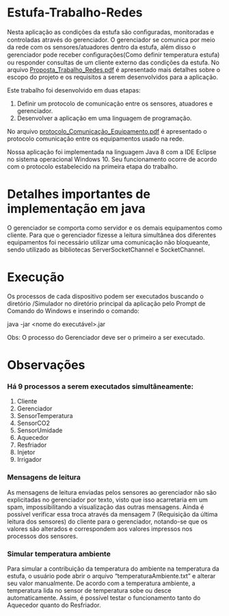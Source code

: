 # Estufa-Trabalho-Redes
Nesta aplicação as condições da estufa são conﬁguradas, monitoradas e controladas através do gerenciador. O gerenciador se comunica por meio da rede com os sensores/atuadores dentro da estufa, além disso o gerenciador pode receber conﬁgurações(Como definir temperatura estufa) ou responder consultas de um cliente externo das condições da estufa. No arquivo [Proposta_Trabalho_Redes.pdf](https://github.com/EwertonPSA/Estufa-Trabalho-Redes/blob/master/Proposta_Trabalho_Redes.pdf) é apresentado mais detalhes sobre o escopo do projeto e os requisitos a serem desenvolvidos para a aplicação.

Este trabalho foi desenvolvido em duas etapas: 
1) Definir um protocolo de comunicação entre os sensores, atuadores e gerenciador.
2) Desenvolver a aplicação em uma linguagem de programação. 

No arquivo [protocolo_Comunicação_Equipamento.pdf](https://github.com/EwertonPSA/Estufa-Trabalho-Redes/blob/master/protocolo_Comunica%C3%A7%C3%A3o_Equipamento.pdf) é apresentado o protocolo comunicação entre os equipamentos usado na rede.

Nossa aplicação foi implementada na linguagem Java 8 com a IDE Eclipse no sistema operacional Windows 10. Seu funcionamento ocorre de acordo com o protocolo estabelecido na primeira etapa do trabalho.

# Detalhes importantes de implementação em java
O gerenciador se comporta como servidor e os demais equipamentos como cliente. Para que o gerenciador fizesse a leitura simultânea dos diferentes equipamentos foi necessário utilizar uma comunicação não bloqueante, sendo utilizado as bibliotecas ServerSocketChannel e SocketChannel. 

# Execução
Os processos de cada dispositivo podem ser executados buscando o diretório /Simulador no diretório principal da aplicação pelo Prompt de Comando do Windows e inserindo o comando: 
 
java -jar <nome do executável>.jar 

Obs: O processo do Gerenciador deve ser o primeiro a ser executado. 

# Observações 
### Há 9 processos a serem executados simultâneamente: 
1. Cliente 
2. Gerenciador 
3. SensorTemperatura 
4. SensorCO2 
5. SensorUmidade 
6. Aquecedor 
7. Resfriador 
8. Injetor 
9. Irrigador  

### Mensagens de leitura
As mensagens de leitura enviadas pelos sensores ao gerenciador não são explicitadas no gerenciador por texto, visto que isso acarretaria em um spam,            impossibilitando a visualização das outras mensagens. Ainda é possível verificar essa troca através da mensagem 7 (Requisição da última             leitura dos sensores) do cliente para o gerenciador, notando-se que os valores são alterados e correspondem aos valores impressos nos processos dos sensores. 

### Simular temperatura ambiente
Para simular a contribuição da temperatura do ambiente na temperatura da estufa, o usuário pode abrir o arquivo “temperaturaAmbiente.txt” e alterar seu valor    manualmente. De acordo com a temperatura ambiente, a temperatura lida no sensor de temperatura sobe ou desce automaticamente. Assim, é possível testar o funcionamento tanto do Aquecedor quanto do Resfriador. 

